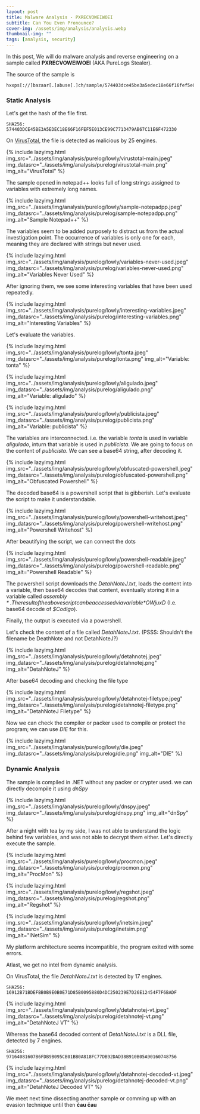 ```yaml
---
layout: post
title: Malware Analysis - PXRECVOWEIWOEI
subtitle: Can You Even Pronounce?
cover-img: /assets/img/analysis/analysis.webp
thumbnail-img: ""
tags: [analysis, security]
---
```

In this post, We will do malware analysis and reverse engineering on a sample called **PXRECVOWEIWOEI** (AKA PureLogs Stealer).

The source of the sample is

~~~
hxxps[://]bazaar[.]abuse[.]ch/sample/574403dce45be3a5edec18e66f16fef5e013ce99c7713479ab67c11e6f472330/#intel
~~~

### Static Analysis

Let's get the hash of the file first.

~~~
SHA256: 574403DCE45BE3A5EDEC18E66F16FEF5E013CE99C7713479AB67C11E6F472330
~~~

On [VirusTotal](https://www.virustotal.com/gui/file/574403dce45be3a5edec18e66f16fef5e013ce99c7713479ab67c11e6f472330/detection), the file is detected as malicious by 25 engines.

{% include lazyimg.html img_src="../assets/img/analysis/purelog/lowly/virustotal-main.jpeg" img_datasrc="../assets/img/analysis/purelog/virustotal-main.png" img_alt="VirusTotal" %}

The sample opened in notepad++ looks full of long strings assigned to variables with extremely long names.

{% include lazyimg.html img_src="../assets/img/analysis/purelog/lowly/sample-notepadpp.jpeg" img_datasrc="../assets/img/analysis/purelog/sample-notepadpp.png" img_alt="Sample Notepad++" %}

The variables seem to be added purposely to distract us from the actual investigation point. The occurrence of variables is only one for each, meaning they are declared with strings but never used.

{% include lazyimg.html img_src="../assets/img/analysis/purelog/lowly/variables-never-used.jpeg" img_datasrc="../assets/img/analysis/purelog/variables-never-used.png" img_alt="Variables Never Used" %}

After ignoring them, we see some interesting variables that have been used repeatedly. 

{% include lazyimg.html img_src="../assets/img/analysis/purelog/lowly/interesting-variables.jpeg" img_datasrc="../assets/img/analysis/purelog/interesting-variables.png" img_alt="Interesting Variables" %}

Let's evaluate the variables.

{% include lazyimg.html img_src="../assets/img/analysis/purelog/lowly/tonta.jpeg" img_datasrc="../assets/img/analysis/purelog/tonta.png" img_alt="Variable: tonta" %}

{% include lazyimg.html img_src="../assets/img/analysis/purelog/lowly/aligulado.jpeg" img_datasrc="../assets/img/analysis/purelog/aligulado.png" img_alt="Variable: aligulado" %}

{% include lazyimg.html img_src="../assets/img/analysis/purelog/lowly/publicista.jpeg" img_datasrc="../assets/img/analysis/purelog/publicista.png" img_alt="Variable: publicista" %}

The variables are interconnected. i.e. the variable *tonta* is used in variable *aligulado*, inturn that variable is used in *publicista*.
We are going to focus on the content of *publicista*. We can see a base64 string, after decoding it.

{% include lazyimg.html img_src="../assets/img/analysis/purelog/lowly/obfuscated-powershell.jpeg" img_datasrc="../assets/img/analysis/purelog/obfuscated-powershell.png" img_alt="Obfuscated Powershell" %}

The decoded base64 is a powershell script that is gibberish. Let's evaluate the script to make it understandable.

{% include lazyimg.html img_src="../assets/img/analysis/purelog/lowly/powershell-writehost.jpeg" img_datasrc="../assets/img/analysis/purelog/powershell-writehost.png" img_alt="Powershell Writehost" %}

After beautifying the script, we can connect the dots

{% include lazyimg.html img_src="../assets/img/analysis/purelog/lowly/powershell-readable.jpeg" img_datasrc="../assets/img/analysis/purelog/powershell-readable.png" img_alt="Powershell Readable" %}

The powershell script downloads the *DetahNoteJ.txt*, loads the content into a variable, then base64 decodes that content, eventually storing it in a variable called *$assembly*. The result of the above script can be accessed via variable *$OWjuxD* (I.e. base64 decode of *$Codigo*).

Finally, the output is executed via a powershell.

Let's check the content of a file called *DetahNoteJ.txt*. (PSSS: Shouldn't the filename be DeathNote and not DetahNoteJ?)

{% include lazyimg.html img_src="../assets/img/analysis/purelog/lowly/detahnotej.jpeg" img_datasrc="../assets/img/analysis/purelog/detahnotej.png" img_alt="DetahNoteJ" %}

After base64 decoding and checking the file type

{% include lazyimg.html img_src="../assets/img/analysis/purelog/lowly/detahnotej-filetype.jpeg" img_datasrc="../assets/img/analysis/purelog/detahnotej-filetype.png" img_alt="DetahNoteJ Filetype" %}

Now we can check the compiler or packer used to compile or protect the program; we can use *DIE* for this.

{% include lazyimg.html img_src="../assets/img/analysis/purelog/lowly/die.jpeg" img_datasrc="../assets/img/analysis/purelog/die.png" img_alt="DIE" %}

### Dynamic Analysis

The sample is compiled in .NET without any packer or crypter used. we can directly decompile it using *dnSpy*

{% include lazyimg.html img_src="../assets/img/analysis/purelog/lowly/dnspy.jpeg" img_datasrc="../assets/img/analysis/purelog/dnspy.png" img_alt="dnSpy" %}

After a night with tea by my side, I was not able to understand the logic behind few variables, and was not able to decrypt them either. Let's directly execute the sample.

{% include lazyimg.html img_src="../assets/img/analysis/purelog/lowly/procmon.jpeg" img_datasrc="../assets/img/analysis/purelog/procmon.png" img_alt="ProcMon" %}

{% include lazyimg.html img_src="../assets/img/analysis/purelog/lowly/regshot.jpeg" img_datasrc="../assets/img/analysis/purelog/regshot.png" img_alt="Regshot" %}

{% include lazyimg.html img_src="../assets/img/analysis/purelog/lowly/inetsim.jpeg" img_datasrc="../assets/img/analysis/purelog/inetsim.png" img_alt="INetSim" %}

My platform architecture seems incompatible, the program exited with some errors. 

Atlast, we get no intel from dynamic analysis.

On VirusTotal, the file *DetahNoteJ.txt* is detected by 17 engines.

~~~
SHA256: 16912B71BDEFBB0B9E0B0E71D85B0095880D4DC250239E7D26E12454F7F6BADF
~~~

{% include lazyimg.html img_src="../assets/img/analysis/purelog/lowly/detahnotej-vt.jpeg" img_datasrc="../assets/img/analysis/purelog/detahnotej-vt.png" img_alt="DetahNoteJ VT" %}

Whereas the base64 decoded content of *DetahNoteJ.txt* is a DLL file, detected by 7 engines.

~~~
SHA256: 97164081607B6FDB9B095CB01BB0A818FC77DB92DAD38B910B05A90160748756
~~~

{% include lazyimg.html img_src="../assets/img/analysis/purelog/lowly/detahnotej-decoded-vt.jpeg" img_datasrc="../assets/img/analysis/purelog/detahnotej-decoded-vt.png" img_alt="DetahNoteJ Decoded VT" %}

We meet next time dissecting another sample or comming up with an evasion technique until then **čau čau**
































